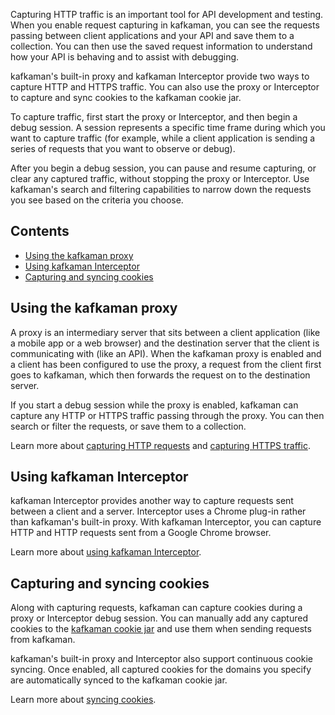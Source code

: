 Capturing HTTP traffic is an important tool for API development and testing. When you enable request capturing in kafkaman, you can see the requests passing between client applications and your API and save them to a collection. You can then use the saved request information to understand how your API is behaving and to assist with debugging.

kafkaman's built-in proxy and kafkaman Interceptor provide two ways to capture HTTP and HTTPS traffic. You can also use the proxy or Interceptor to capture and sync cookies to the kafkaman cookie jar.

To capture traffic, first start the proxy or Interceptor, and then begin a debug session. A session represents a specific time frame during which you want to capture traffic (for example, while a client application is sending a series of requests that you want to observe or debug).

After you begin a debug session, you can pause and resume capturing, or clear any captured traffic, without stopping the proxy or Interceptor. Use kafkaman's search and filtering capabilities to narrow down the requests you see based on the criteria you choose.

## Contents

* [Using the kafkaman proxy](#using-the-kafkaman-proxy)
* [Using kafkaman Interceptor](#using-the-kafkaman-proxy)
* [Capturing and syncing cookies](#capturing-and-syncing-cookies)

## Using the kafkaman proxy

A proxy is an intermediary server that sits between a client application (like a mobile app or a web browser) and the destination server that the client is communicating with (like an API). When the kafkaman proxy is enabled and a client has been configured to use the proxy, a request from the client first goes to kafkaman, which then forwards the request on to the destination server.

If you start a debug session while the proxy is enabled, kafkaman can capture any HTTP or HTTPS traffic passing through the proxy. You can then search or filter the requests, or save them to a collection.

Learn more about [capturing HTTP requests](/docs/sending-requests/capturing-request-data/capturing-http-requests/) and [capturing HTTPS traffic](/docs/sending-requests/capturing-request-data/capturing-https-traffic/).

## Using kafkaman Interceptor

kafkaman Interceptor provides another way to capture requests sent between a client and a server. Interceptor uses a Chrome plug-in rather than kafkaman's built-in proxy. With kafkaman Interceptor, you can capture HTTP and HTTP requests sent from a Google Chrome browser.

Learn more about [using kafkaman Interceptor](/docs/sending-requests/capturing-request-data/interceptor/).

## Capturing and syncing cookies

Along with capturing requests, kafkaman can capture cookies during a proxy or Interceptor debug session. You can manually add any captured cookies to the [kafkaman cookie jar](/docs/sending-requests/cookies/) and use them when sending requests from kafkaman.

kafkaman's built-in proxy and Interceptor also support continuous cookie syncing. Once enabled, all captured cookies for the domains you specify are automatically synced to the kafkaman cookie jar.

Learn more about [syncing cookies](/docs/sending-requests/capturing-request-data/syncing-cookies/).
